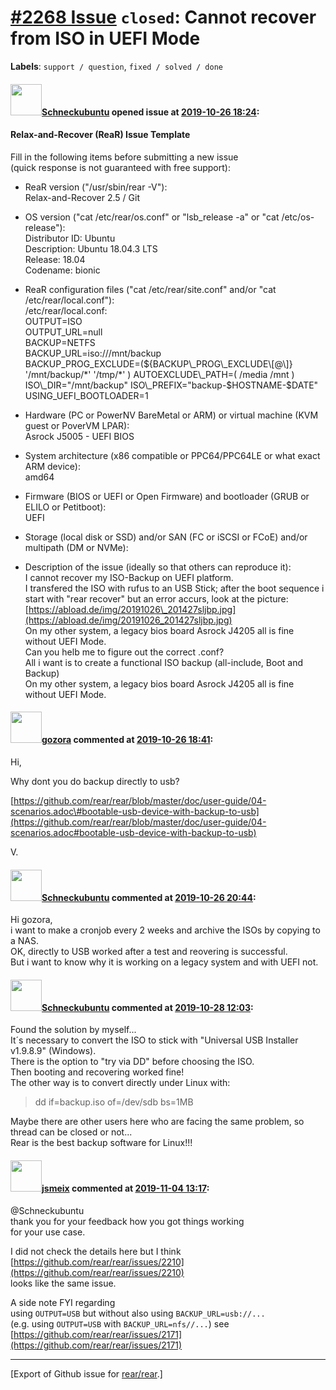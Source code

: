 [\#2268 Issue](https://github.com/rear/rear/issues/2268) `closed`: Cannot recover from ISO in UEFI Mode
=======================================================================================================

**Labels**: `support / question`, `fixed / solved / done`

#### <img src="https://avatars.githubusercontent.com/u/57044986?v=4" width="50">[Schneckubuntu](https://github.com/Schneckubuntu) opened issue at [2019-10-26 18:24](https://github.com/rear/rear/issues/2268):

#### Relax-and-Recover (ReaR) Issue Template

Fill in the following items before submitting a new issue  
(quick response is not guaranteed with free support):

-   ReaR version ("/usr/sbin/rear -V"):  
    Relax-and-Recover 2.5 / Git

-   OS version ("cat /etc/rear/os.conf" or "lsb\_release -a" or "cat
    /etc/os-release"):  
    Distributor ID: Ubuntu  
    Description: Ubuntu 18.04.3 LTS  
    Release: 18.04  
    Codename: bionic

-   ReaR configuration files ("cat /etc/rear/site.conf" and/or "cat
    /etc/rear/local.conf"):  
    /etc/rear/local.conf:  
    OUTPUT=ISO  
    OUTPUT\_URL=null  
    BACKUP=NETFS  
    BACKUP\_URL=iso:///mnt/backup  
    BACKUP\_PROG\_EXCLUDE=(${BACKUP\_PROG\_EXCLUDE\[@\]} '/mnt/backup/*'
    '/tmp/*' )  
    AUTOEXCLUDE\_PATH=( /media /mnt )  
    ISO\_DIR="/mnt/backup"  
    ISO\_PREFIX="backup-$HOSTNAME-$DATE"  
    USING\_UEFI\_BOOTLOADER=1

-   Hardware (PC or PowerNV BareMetal or ARM) or virtual machine (KVM
    guest or PoverVM LPAR):  
    Asrock J5005 - UEFI BIOS

-   System architecture (x86 compatible or PPC64/PPC64LE or what exact
    ARM device):  
    amd64

-   Firmware (BIOS or UEFI or Open Firmware) and bootloader (GRUB or
    ELILO or Petitboot):  
    UEFI

-   Storage (local disk or SSD) and/or SAN (FC or iSCSI or FCoE) and/or
    multipath (DM or NVMe):

-   Description of the issue (ideally so that others can reproduce
    it):  
    I cannot recover my ISO-Backup on UEFI platform.  
    I transfered the ISO with rufus to an USB Stick; after the boot
    sequence i start with "rear recover" but an error accurs, look at
    the picture:  
    [https://abload.de/img/20191026\_201427sljbp.jpg](https://abload.de/img/20191026_201427sljbp.jpg)  
    On my other system, a legacy bios board Asrock J4205 all is fine
    without UEFI Mode.  
    Can you helb me to figure out the correct .conf?  
    All i want is to create a functional ISO backup (all-include, Boot
    and Backup)  
    On my other system, a legacy bios board Asrock J4205 all is fine
    without UEFI Mode.

#### <img src="https://avatars.githubusercontent.com/u/12116358?u=1c5ba9dcee5ca3082f03029a7fbe647efd30eb49&v=4" width="50">[gozora](https://github.com/gozora) commented at [2019-10-26 18:41](https://github.com/rear/rear/issues/2268#issuecomment-546628840):

Hi,

Why dont you do backup directly to usb?

[https://github.com/rear/rear/blob/master/doc/user-guide/04-scenarios.adoc\#bootable-usb-device-with-backup-to-usb](https://github.com/rear/rear/blob/master/doc/user-guide/04-scenarios.adoc#bootable-usb-device-with-backup-to-usb)

V.

#### <img src="https://avatars.githubusercontent.com/u/57044986?v=4" width="50">[Schneckubuntu](https://github.com/Schneckubuntu) commented at [2019-10-26 20:44](https://github.com/rear/rear/issues/2268#issuecomment-546637868):

Hi gozora,  
i want to make a cronjob every 2 weeks and archive the ISOs by copying
to a NAS.  
OK, directly to USB worked after a test and reovering is successful.  
But i want to know why it is working on a legacy system and with UEFI
not.

#### <img src="https://avatars.githubusercontent.com/u/57044986?v=4" width="50">[Schneckubuntu](https://github.com/Schneckubuntu) commented at [2019-10-28 12:03](https://github.com/rear/rear/issues/2268#issuecomment-546916049):

Found the solution by myself...  
It´s necessary to convert the ISO to stick with "Universal USB Installer
v1.9.8.9" (Windows).  
There is the option to "try via DD" before choosing the ISO.  
Then booting and recovering worked fine!  
The other way is to convert directly under Linux with:

> dd if=backup.iso of=/dev/sdb bs=1MB

Maybe there are other users here who are facing the same problem, so
thread can be closed or not...  
Rear is the best backup software for Linux!!!

#### <img src="https://avatars.githubusercontent.com/u/1788608?u=925fc54e2ce01551392622446ece427f51e2f0ce&v=4" width="50">[jsmeix](https://github.com/jsmeix) commented at [2019-11-04 13:17](https://github.com/rear/rear/issues/2268#issuecomment-549348806):

@Schneckubuntu  
thank you for your feedback how you got things working  
for your use case.

I did not check the details here but I think  
[https://github.com/rear/rear/issues/2210](https://github.com/rear/rear/issues/2210)  
looks like the same issue.

A side note FYI regarding  
using `OUTPUT=USB` but without also using `BACKUP_URL=usb://...`  
(e.g. using `OUTPUT=USB` with `BACKUP_URL=nfs//...`) see  
[https://github.com/rear/rear/issues/2171](https://github.com/rear/rear/issues/2171)

------------------------------------------------------------------------

\[Export of Github issue for
[rear/rear](https://github.com/rear/rear).\]
